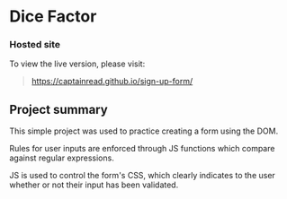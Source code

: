 # Dice Factor

### Hosted site

To view the live version, please visit:

> https://captainread.github.io/sign-up-form/

## Project summary

This simple project was used to practice creating a form using the DOM. 

Rules for user inputs are enforced through JS functions which compare against regular expressions. 

JS is used to control the form's CSS, which clearly indicates to the user whether or not their input has been validated. 